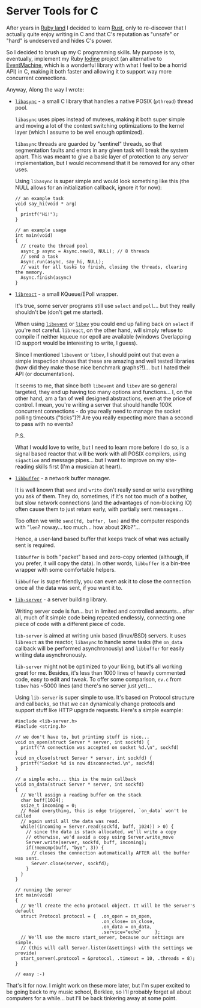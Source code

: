 # Server Tools for C

After years in [Ruby land](https://www.ruby-lang.org/en/) I decided to learn [Rust](https://www.rust-lang.org), only to re-discover that I actually quite enjoy writing in C and that C's reputation as "unsafe" or "hard" is undeserved and hides C's power.

So I decided to brush up my C programming skills. My purpose is to, eventually, implement my Ruby [Iodine](https://github.com/boazsegev/iodine) project (an alternative to [EventMachine](https://github.com/eventmachine/eventmachine), which is a wonderful library with what I feel to be a horrid API) in C, making it both faster and allowing it to support way more concurrent connections.

Anyway, Along the way I wrote:

* [`libasync`](/lib/libasync.h) - a small C library that handles a native POSIX (`pthread`) thread pool.

     `libasync` uses pipes instead of mutexes, making it both super simple and moving a lot of the context switching optimizations to the kernel layer (which I assume to be well enough optimized).

     `libasync` threads are guarded by "sentinel" threads, so that segmentation faults and errors in any given task will break the system apart. This was meant to give a basic layer of protection to any server implementation, but I would recommend that it be removed for any other uses.

     Using `libasync` is super simple and would look something like this (the NULL allows for an initialization callback, ignore it for now):

     ```
     // an example task
     void say_hi(void * arg)
     {
       printf("Hi!");
     }

     // an example usage     
     int main(void)
     {
       // create the thread pool
       async_p async = Async.new(8, NULL); // 8 threads
       // send a task
       Async.run(async, say_hi, NULL);
       // wait for all tasks to finish, closing the threads, clearing the memory.
       Async.finish(async)
     }
     ```

* [`libreact`](/lib/libreact.h) - a small KQueue/EPoll wrapper.

    It's true, some server programs still use `select` and `poll`... but they really shouldn't be (don't get me started).

    When using [`libevent`](http://libevent.org) or [`libev`](http://software.schmorp.de/pkg/libev.html) you could end up falling back on `select` if you're not careful. `libreact`, on the other hand, will simply refuse to compile if neither kqueue nor epoll are available (windows Overlapping IO support would be interesting to write, I guess).

    Since I mentioned `libevent` or `libev`, I should point out that even a simple inspection shows that these are amazing and well tested libraries (how did they make those nice benchmark graphs?!)... but I hated their API (or documentation).

    It seems to me, that since both `libevent` and `libev` are so general targeted, they end up having too many options and functions... I, on the other hand, am a fan of well designed abstractions, even at the price of control. I mean, you're writing a server that should handle 100K concurrent connections - do you really need to manage the socket polling timeouts ("ticks")?! Are you really expecting more than a second to pass with no events?

    P.S.

    What I would love to write, but I need to learn more before I do so, is a signal based reactor that will be work with all POSIX compilers, using `sigaction` and message pipes... but I want to improve on my site-reading skills first (I'm a musician at heart).

* [`libbuffer`](/lib/libbuffer.h) - a network buffer manager.

    It is well known that `send` and `write` don't really send or write everything you ask of them. They do, sometimes, if it's not too much of a bother, but slow network connections (and the advantages of non-blocking IO) often cause them to just return early, with partially sent messages...

    Too often we write `send(fd, buffer, len)` and the computer responds with "`len`? noway... too much... how about 2Kb?"...

    Hence, a user-land based buffer that keeps track of what was actually sent is required.

    `libbuffer` is both "packet" based and zero-copy oriented (although, if you prefer, it will copy the data). In other words, `libbuffer` is a bin-tree wrapper with some comfortable helpers.

    `libbuffer` is super friendly, you can even ask it to close the connection once all the data was sent, if you want it to.

* [`lib-server`](/lib/lib-server.h) - a server building library.

    Writing server code is fun... but in limited and controlled amounts... after all, much of it simple code being repeated endlessly, connecting one piece of code with a different piece of code.

    `lib-server` is aimed at writing unix based (linux/BSD) servers. It uses `libreact` as the reactor, `libasync` to handle some tasks (the `on_data` callback will be performed asynchronously) and `libbuffer` for easily writing data asynchronously.

    `lib-server` might not be optimized to your liking, but it's all working great for me. Besides, it's less than 1000 lines of heavily commented code, easy to edit and tweak. To offer some comparison, `ev.c` from `libev` has ~5000 lines (and there's no server just yet)...

    Using `lib-server` is super simple to use. It's based on Protocol structure and callbacks, so that we can dynamically change protocols and support stuff like HTTP upgrade requests. Here's a simple example:

    ```
    #include <lib-server.h>
    #include <string.h>

    // we don't have to, but printing stuff is nice...
    void on_open(struct Server * server, int sockfd) {
      printf("A connection was accepted on socket %d.\n", sockfd)
    }
    void on_close(struct Server * server, int sockfd) {
      printf("Socket %d is now disconnected.\n", sockfd)
    }

    // a simple echo... this is the main callback
    void on_data(struct Server * server, int sockfd)
    {
      // We'll assign a reading buffer on the stack
      char buff[1024];
      ssize_t incoming = 0;
      // Read everything, this is edge triggered, `on_data` won't be called
      // again until all the data was read.
      while((incoming = Server.read(sockfd, buff, 1024)) > 0) {
        // since the data is stack allocated, we'll write a copy
        // otherwise, we'd avoid a copy using Server.write_move
        Server.write(server, sockfd, buff, incoming);
        if(!memcmp(buff, "bye", 3)) {
          // closes the connection automatically AFTER all the buffer was sent.
          Server.close(server, sockfd);
        }
      }
    }

    // running the server    
    int main(void)
    {
      // We'll create the echo protocol object. It will be the server's default
      struct Protocol protocol = {  .on_open = on_open,
                                    .on_close= on_close,
                                    .on_data = on_data,
                                    .service="echo"     };
      // We'll use the macro start_server, because our settings are simple.
      // (this will call Server.listen(&settings) with the settings we provide)
      start_server(.protocol = &protocol, .timeout = 10, .threads = 8);
    }

    // easy :-)
    ```



That's it for now. I might work on these more later, but I'm super excited to be going back to my music school, Berklee, so I'll probably forget all about computers for a while... but I'll be back tinkering away at some point.
